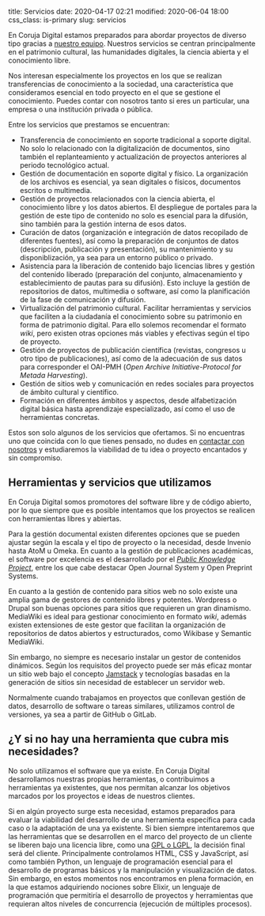 title: Servicios
date: 2020-04-17 02:21
modified: 2020-06-04 18:00
css_class: is-primary
slug: servicios

En Coruja Digital estamos preparados para abordar proyectos de diverso tipo gracias a [nuestro equipo](/acerca-de.html). Nuestros servicios se centran principalmente en el patrimonio cultural, las humanidades digitales, la ciencia abierta y el conocimiento libre.

Nos interesan especialmente los proyectos en los que se realizan transferencias de conocimiento a la sociedad, una característica que consideramos esencial en todo proyecto en el que se gestione el conocimiento. Puedes contar con nosotros tanto si eres un particular, una empresa o una institución privada o pública.

Entre los servicios que prestamos se encuentran:

  - Transferencia de conocimiento en soporte tradicional a soporte digital. No solo lo relacionado con la digitalización de documentos, sino también el replanteamiento y actualización de proyectos anteriores al periodo tecnológico actual.
  - Gestión de documentación en soporte digital y físico. La organización de los archivos es esencial, ya sean digitales o físicos, documentos escritos o multimedia.
  - Gestión de proyectos relacionados con la ciencia abierta, el conocimiento libre y los datos abiertos. El despliegue de portales para la gestión de este tipo de contenido no solo es esencial para la difusión, sino también para la gestión interna de esos datos.
  - Curación de datos (organización e integración de datos recopilado de diferentes fuentes), así como la preparación de conjuntos de datos (descripción, publicación y presentación), su mantenimiento y su disponiblización, ya sea para un entorno público o privado.
  - Asistencia para la liberación de contenido bajo licencias libres y gestión del contenido liberado (preparación del conjunto, almacenamiento y establecimiento de pautas para su difusión). Esto incluye la gestión de repositorios de datos, multimedia o software, así como la planificación de la fase de comunicación y difusión.
  - Virtualización del patrimonio cultural. Facilitar herramientas y servicios que faciliten a la ciudadanía el conocimiento sobre su patrimonio en forma de patrimonio digital. Para ello solemos recomendar el formato *wiki*, pero existen otras opciones más viables y efectivas según el tipo de proyecto.
  - Gestión de proyectos de publicación científica (revistas, congresos u otro tipo de publicaciones), así como de la adecuación de sus datos para corresponder el OAI-PMH (*Open Archive Initiative-Protocol for Metada Harvesting*).
  - Gestión de sitios web y comunicación en redes sociales para proyectos de ámbito cultural y científico.
  - Formación en diferentes ámbitos y aspectos, desde alfabetización digital básica hasta aprendizaje especializado, así como el uso de herramientas concretas.

Estos son solo algunos de los servicios que ofertamos. Si no encuentras uno que coincida con lo que tienes pensado, no dudes en [contactar con nosotros](/contactar.html) y estudiaremos la viabilidad de tu idea o proyecto encantados y sin compromiso.

## Herramientas y servicios que utilizamos

En Coruja Digital somos promotores del software libre y de código abierto, por lo que siempre que es posible intentamos que los proyectos se realicen con herramientas libres y abiertas.

Para la gestión documental existen diferentes opciones que se pueden ajustar según la escala y el tipo de proyecto o la necesidad, desde Invenio hasta AtoM u Omeka. En cuanto a la gestión de publicaciones académicas, el software por excelencia es el desarrollado por el [*Public Knowledge Project*](https://pkp.sfu.ca/), entre los que cabe destacar Open Journal System y Open Preprint Systems.

En cuanto a la gestión de contenido para sitios web no solo existe una amplia gama de gestores de contenido libres y potentes. Wordpress o Drupal son buenas opciones para sitios que requieren un gran dinamismo. MediaWiki es ideal para gestionar conocimiento en formato *wiki*, además existen extensiones de este gestor que facilitan la organización de repositorios de datos abiertos y estructurados, como Wikibase y Semantic MediaWiki.

Sin embargo, no siempre es necesario instalar un gestor de contenidos dinámicos. Según los requisitos del proyecto puede ser más eficaz montar un sitio web bajo el concepto [Jamstack](https://jamstack.org/) y tecnologías basadas en la generación de sitios sin necesidad de establecer un servidor web.

Normalmente cuando trabajamos en proyectos que conllevan gestión de datos, desarrollo de software o tareas similares, utilizamos control de versiones, ya sea a partir de GitHub o GitLab.

## ¿Y si no hay una herramienta que cubra mis necesidades?

No solo utilizamos el software que ya existe. En Coruja Digital desarrollamos nuestras propias herramientas, o contribuimos a herramientas ya existentes, que nos permitan alcanzar los objetivos marcados por los proyectos e ideas de nuestros clientes.

Si en algún proyecto surge esta necesidad, estamos preparados para evaluar la viabilidad del desarrollo de una herramienta específica para cada caso o la adaptación de una ya existente. Si bien siempre intentaremos que las herramientas que se desarrollen en el marco del proyecto de un cliente se liberen bajo una licencia libre, como una [GPL o LGPL](https://www.gnu.org/licenses/licenses.es.html), la decisión final será del cliente.
Principalmente controlamos HTML, CSS y JavaScript, así como también Python, un lenguaje de programación esencial para el desarrollo de programas básicos y la manipulación y visualización de datos. Sin embargo, en estos momentos nos encontramos en plena formación, en la que estamos adquiriendo nociones sobre Elixir, un lenguaje de programación que permitiría el desarrollo de proyectos y herramientas que requieran altos niveles de concurrencia (ejecución de múltiples procesos). 

